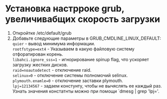 # Установка настрроке grub, увеличивабщих скорость загрузки  

1. Откройтке /etc/default/grub  
2. Добавьте следующие параметры в GRUB_CMDLINE_LINUX_DEFAULT:  
`quier` - вывод минимума информации.  
`rootfstype=ext4` - Указываем в какую файловую систему отфоратирован корень.  
`libahci.ignore_sss=1` - игнорирование spinup flag, что ускоряет загрузку жестких дисков.  
`raid=noautodetect` - отключение raid.  
`selinux=0` - отключение системы полномочий selinux.  
`plymouth.enamle=0` - отключение заставки plymouth.  
`lpj=12134567` - задаем констунту, чтобы не вычяслять ее каждый раз.
Узнать значения констатнты можно при помощи `dmesg | grep 'lpj='.
